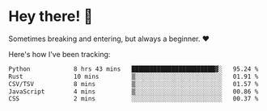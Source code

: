 # Hey there! 👋
Sometimes breaking and entering, but always a beginner. ❤️

Here's how I've been tracking:
<!--START_SECTION:waka-->

```txt
Python            8 hrs 43 mins   ███████████████████████▓░   95.24 %
Rust              10 mins         ▒░░░░░░░░░░░░░░░░░░░░░░░░   01.91 %
CSV/TSV           8 mins          ▒░░░░░░░░░░░░░░░░░░░░░░░░   01.57 %
JavaScript        4 mins          ▒░░░░░░░░░░░░░░░░░░░░░░░░   00.86 %
CSS               2 mins          ░░░░░░░░░░░░░░░░░░░░░░░░░   00.37 %
```

<!--END_SECTION:waka-->
